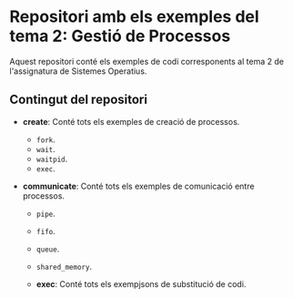 # Repositori amb els exemples del tema 2: Gestió de Processos

Aquest repositori conté els exemples de codi corresponents al tema 2 de l'assignatura de Sistemes Operatius.

## Contingut del repositori

* **create**: Conté tots els exemples de creació de processos. 
    * `fork`.
    * `wait`.
    * `waitpid`.
    * `exec`.

* **communicate**: Conté tots els exemples de comunicació entre processos.
    * `pipe`.
    * `fifo`.
    * `queue`.
    * `shared_memory`.



    * **exec**: Conté tots els exempjsons de substitució de codi.
